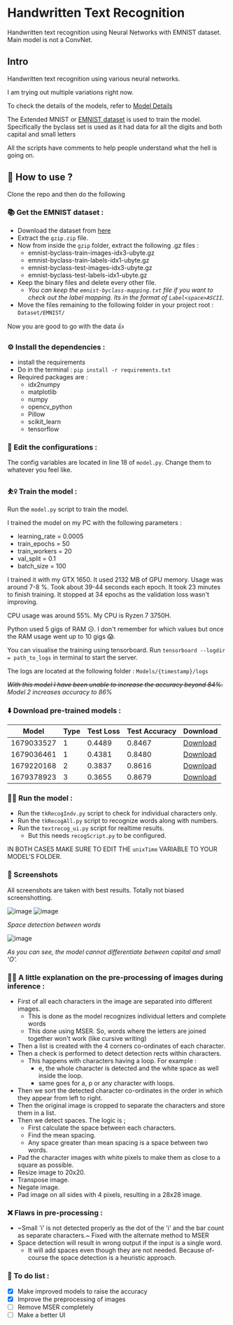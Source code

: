 # Handwritten Text Recognition
 Handwritten text recognition using Neural Networks with EMNIST dataset.
 Main model is not a ConvNet.

## Intro
Handwritten text recognition using various neural networks. 

I am trying out multiple variations right now.

To check the details of the models, refer to [Model Details](https://github.com/ShambaC/Handwritten-Text-Recognition/blob/main/Model_Details.md)

The Extended MNIST or [EMNIST dataset](https://www.nist.gov/itl/products-and-services/emnist-dataset) is used to train the model.
Specifically the byclass set is used as it had data for all the digits and both capital and small letters

All the scripts have comments to help people understand what the hell is going on.

## 🔎 How to use ?
Clone the repo and then do the following

### 📚 Get the EMNIST dataset :
- Download the dataset from [here](http://www.itl.nist.gov/iaui/vip/cs_links/EMNIST/gzip.zip)
- Extract the `gzip.zip` file.
- Now from inside the `gzip` folder, extract the following .gz files : 
    - emnist-byclass-train-images-idx3-ubyte.gz
    - emnist-byclass-train-labels-idx1-ubyte.gz
    - emnist-byclass-test-images-idx3-ubyte.gz
    - emnist-byclass-test-labels-idx1-ubyte.gz
- Keep the binary files and delete every other file.
    - <i>You can keep the `emnist-byclass-mapping.txt` file if you want to check out the label mapping. Its in the format of `Label<space>ASCII`.</i>
- Move the files remaining to the following folder in your project root : `Dataset/EMNIST/`

Now you are good to go with the data 👍

### ⚙ Install the dependencies :
- install the requirements
- Do in the terminal : `pip install -r requirements.txt`
- Required packages are :
    - idx2numpy
    - matplotlib
    - numpy
    - opencv_python
    - Pillow
    - scikit_learn
    - tensorflow

### 🧾 Edit the configurations :
The config variables are located in line 18 of `model.py`.
Change them to whatever you feel like.

### ⛹️‍♀️ Train the model :
Run the `model.py` script to train the model.

I trained the model on my PC with the following parameters :
- learning_rate = 0.0005
- train_epochs = 50
- train_workers = 20
- val_split = 0.1
- batch_size = 100

I trained it with my GTX 1650. It used 2132 MB of GPU memory.  Usage was around 7-8 %. Took about 39-44 seconds each epoch. It took 23 minutes to finish training. It stopped at 34 epochs as the validation loss wasn't improving.

CPU usage was around 55%. My CPU is Ryzen 7 3750H.

Python used 5 gigs of RAM 😥. I don't remember for which values but once the RAM usage went up to 10 gigs 😱.

You can visualise the training using tensorboard. Run `tensorboard --logdir = path_to_logs` in terminal to start the server.

The logs are located at the following folder : `Models/{timestamp}/logs`

~~<i>With this model I have been unable to increase the accuracy beyond 84%.</i>~~
<i>Model 2 increases accuracy to 86%</i>

### ⬇️ Download pre-trained models :
| Model      |    Type   | Test Loss | Test Accuracy | Download |
|------------|-----------|-----------|---------------|----------|
| 1679033527 |     1     |  0.4489   | 0.8467        |[Download](https://cdn.discordapp.com/attachments/559309816640831489/1086345880170418236/Models1.zip)|
| 1679036461 |     1     |  0.4381   | 0.8480        |[Download](https://cdn.discordapp.com/attachments/559309816640831489/1086345880585638039/Models2.zip)|
| 1679220168 |     2     |  0.3837   | 0.8616        |[Download](https://cdn.discordapp.com/attachments/559309816640831489/1086956826173640724/Models3.zip)|
| 1679378923 |     3     |  0.3655   | 0.8679        |[Download](https://cdn.discordapp.com/attachments/559309816640831489/1100994180001566801/Models4.zip)|

### 🏃‍♂️ Run the model :
- Run the `tkRecogIndv.py` script to check for individual characters only.
- Run the `tkRecogAll.py` script to recognize words along with numbers.
- Run the `textrecog_ui.py` script for realtime results.
    - But this needs `recogScript.py` to be configured.

IN BOTH CASES MAKE SURE TO EDIT THE `unixTime` VARIABLE TO YOUR MODEL'S FOLDER.

### 📸 Screenshots
All screenshots are taken with best results. Totally not biased screenshotting.

![image](https://user-images.githubusercontent.com/38806897/225983444-f7001431-c7a4-4cd4-a7d2-6bf0b1e08d45.png)
![image](https://user-images.githubusercontent.com/38806897/226276782-a4c3e7aa-879a-4daa-8cd5-fbe0c993b9a4.png)

<i>Space detection between words</i>

![image](https://user-images.githubusercontent.com/38806897/226188252-80c297ec-045f-4927-922f-36b163679cf6.png)

<i>As you can see, the model cannot differentiate between capital and small 'O'.</i>

### 👨‍🏫 A little explanation on the pre-processing of images during inference :
- First of all each characters in the image are separated into different images.
    - This is done as the model recognizes individual letters and complete words
    - This done using MSER. So, words where the letters are joined together won't work (like cursive writing)
- Then a list is created with the 4 corners co-ordinates of each character.
- Then a check is performed to detect detection rects within characters.
    - This happens with characters having a loop. For example :
        - e, the whole character is detected and the white space as well inside the loop.
        - same goes for a, p or any character with loops.
- Then we sort the detected character co-ordinates in the order in which they appear from left to right.
- Then the original image is cropped to separate the characters and store them in a list.
- Then we detect spaces. The logic is ;
    - First calculate the space between each characters.
    - Find the mean spacing.
    - Any space greater than mean spacing is a space between two words.
- Pad the character images with white pixels to make them as close to a square as possible.
- Resize image to 20x20.
- Transpose image.
- Negate image.
- Pad image on all sides with 4 pixels, resulting in a 28x28 image.

### ❌ Flaws in pre-processing :
- ~Small 'i' is not detected properly as the dot of the 'i' and the bar count as separate characters.~ Fixed with the alternate method to MSER
- Space detection will result in wrong output if the input is a single word.
    - It will add spaces even though they are not needed. Because of-course the space detection is a heuristic approach.

### 📝 To do list :
- [x] Make improved models to raise the accuracy
- [x] Improve the preprocessing of images
- [ ] Remove MSER completely
- [ ] Make a better UI
